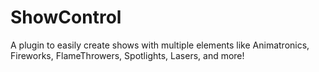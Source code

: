 # ShowControl

A plugin to easily create shows with multiple elements like Animatronics, Fireworks, FlameThrowers, Spotlights, Lasers, and more!

